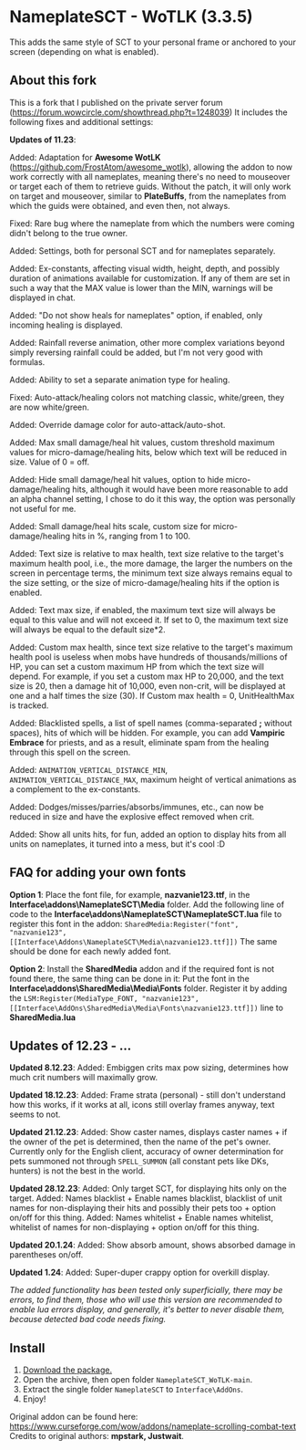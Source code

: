 # NameplateSCT - WoTLK (3.3.5)
This adds the same style of SCT to your personal frame or anchored to your screen (depending on what is enabled).

## About this fork

This is a fork that I published on the private server forum (https://forum.wowcircle.com/showthread.php?t=1248039)
It includes the following fixes and additional settings:

**Updates of 11.23**:

Added: Adaptation for **Awesome WotLK** (https://github.com/FrostAtom/awesome_wotlk), allowing the addon to now work correctly with all nameplates, meaning there's no need to mouseover or target each of them to retrieve guids. Without the patch, it will only work on target and mouseover, similar to **PlateBuffs**, from the nameplates from which the guids were obtained, and even then, not always.

Fixed: Rare bug where the nameplate from which the numbers were coming didn't belong to the true owner.

Added: Settings, both for personal SCT and for nameplates separately.

Added: Ex-constants, affecting visual width, height, depth, and possibly duration of animations available for customization. If any of them are set in such a way that the MAX value is lower than the MIN, warnings will be displayed in chat.

Added: "Do not show heals for nameplates" option, if enabled, only incoming healing is displayed.

Added: Rainfall reverse animation, other more complex variations beyond simply reversing rainfall could be added, but I'm not very good with formulas.

Added: Ability to set a separate animation type for healing.

Fixed: Auto-attack/healing colors not matching classic, white/green, they are now white/green.

Added: Override damage color for auto-attack/auto-shot.

Added: Max small damage/heal hit values, custom threshold maximum values for micro-damage/healing hits, below which text will be reduced in size. Value of 0 = off.

Added: Hide small damage/heal hit values, option to hide micro-damage/healing hits, although it would have been more reasonable to add an alpha channel setting, I chose to do it this way, the option was personally not useful for me.

Added: Small damage/heal hits scale, custom size for micro-damage/healing hits in %, ranging from 1 to 100.

Added: Text size is relative to max health, text size relative to the target's maximum health pool, i.e., the more damage, the larger the numbers on the screen in percentage terms, the minimum text size always remains equal to the size setting, or the size of micro-damage/healing hits if the option is enabled.

Added: Text max size, if enabled, the maximum text size will always be equal to this value and will not exceed it. If set to 0, the maximum text size will always be equal to the default size*2.

Added: Custom max health, since text size relative to the target's maximum health pool is useless when mobs have hundreds of thousands/millions of HP, you can set a custom maximum HP from which the text size will depend. For example, if you set a custom max HP to 20,000, and the text size is 20, then a damage hit of 10,000, even non-crit, will be displayed at one and a half times the size (30). If Custom max health = 0, UnitHealthMax is tracked.

Added: Blacklisted spells, a list of spell names (comma-separated **;** without spaces), hits of which will be hidden. For example, you can add **Vampiric Embrace** for priests, and as a result, eliminate spam from the healing through this spell on the screen.

Added: `ANIMATION_VERTICAL_DISTANCE_MIN`, `ANIMATION_VERTICAL_DISTANCE_MAX`, maximum height of vertical animations as a complement to the ex-constants.

Added: Dodges/misses/parries/absorbs/immunes, etc., can now be reduced in size and have the explosive effect removed when crit.

Added: Show all units hits, for fun, added an option to display hits from all units on nameplates, it turned into a mess, but it's cool :D


## FAQ for adding your own fonts

**Option 1**:
Place the font file, for example, **nazvanie123.ttf**, in the **Interface\addons\NameplateSCT\Media** folder.
Add the following line of code to the **Interface\addons\NameplateSCT\NameplateSCT.lua** file to register this font in the addon:
`SharedMedia:Register("font", "nazvanie123", [[Interface\Addons\NameplateSCT\Media\nazvanie123.ttf]])`
The same should be done for each newly added font.

**Option 2**:
Install the **SharedMedia** addon and if the required font is not found there, the same thing can be done in it:
Put the font in the **Interface\addons\SharedMedia\Media\Fonts** folder.
Register it by adding the `LSM:Register(MediaType_FONT, "nazvanie123", [[Interface\AddOns\SharedMedia\Media\Fonts\nazvanie123.ttf]])` line to **SharedMedia.lua**


## Updates of 12.23 - ...


**Updated 8.12.23**:
Added: Embiggen crits max pow sizing, determines how much crit numbers will maximally grow.

**Updated 18.12.23**:
Added: Frame strata (personal) - still don't understand how this works, if it works at all, icons still overlay frames anyway, text seems to not.

**Updated 21.12.23**:
Added: Show caster names, displays caster names + if the owner of the pet is determined, then the name of the pet's owner. Currently only for the English client, accuracy of owner determination for pets summoned not through `SPELL_SUMMON` (all constant pets like DKs, hunters) is not the best in the world.

**Updated 28.12.23**:
Added: Only target SCT, for displaying hits only on the target.
Added: Names blacklist + Enable names blacklist, blacklist of unit names for non-displaying their hits and possibly their pets too + option on/off for this thing.
Added: Names whitelist + Enable names whitelist, whitelist of names for non-displaying + option on/off for this thing.

**Updated 20.1.24**:
Added: Show absorb amount, shows absorbed damage in parentheses on/off.

**Updated 1.24**:
Added: Super-duper crappy option for overkill display.

*The added functionality has been tested only superficially, there may be errors, to find them, those who will use this version are recommended to enable lua errors display, and generally, it's better to never disable them, because detected bad code needs fixing.*

## Install

1. [Download the package.](https://github.com/mrcatsoul/NameplateSCT_WoTLK/archive/refs/heads/main.zip)
2. Open the archive, then open folder `NameplateSCT_WoTLK-main`.
3. Extract the single folder `NameplateSCT` to `Interface\AddOns`.
4. Enjoy!

Original addon can be found here: https://www.curseforge.com/wow/addons/nameplate-scrolling-combat-text
Credits to original authors: **mpstark, Justwait**.
